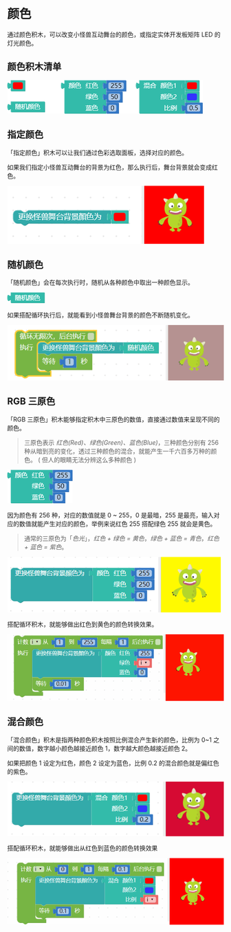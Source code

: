 # 颜色

通过颜色积木，可以改变小怪兽互动舞台的颜色，或指定实体开发板矩阵 LED 的灯光颜色。

## 颜色积木清单

![](../../../assets/webduino/education_edition/basic/color/upload_90684cbefd049b2c7f29bf1d66f7af70.png)

## 指定颜色

「指定颜色」积木可以让我们通过色彩选取面板，选择对应的颜色。

如果我们指定小怪兽互动舞台的背景为红色，那么执行后，舞台背景就会变成红色。

![](../../../assets/webduino/education_edition/basic/color/upload_b6df48315ec88021377d9f3093e9ef79.png)

## 随机颜色

「随机颜色」会在每次执行时，随机从各种颜色中取出一种颜色显示。

![](../../../assets/webduino/education_edition/basic/color/upload_62ecdea1b9ed30c1bd93fec9600df9c4.png)

如果搭配循环执行后，就能看到小怪兽舞台背景的颜色不断随机变化。

![](../../../assets/webduino/education_edition/basic/color/upload_67a8f84a9ce43b92f130c1155cc613d9.gif)

## RGB 三原色

「RGB 三原色」积木能够指定积木中三原色的数值，直接通过数值来呈现不同的颜色。

> 三原色表示 *红色(Red)、绿色(Green)、蓝色(Blue)*，三种颜色分别有 256 种从暗到亮的变化，透过三种颜色的混合，就能产生一千六百多万种的颜色。 ( 但人的眼睛无法分辨这么多种颜色 )

![](../../../assets/webduino/education_edition/basic/color/upload_257fcab98503c20529714b930af799f2.png)

因为颜色有 256 种，对应的数值就是 0 ~ 255，0 是最暗，255 是最亮，输入对应的数值就能产生对应的颜色，举例来说红色 255 搭配绿色 255 就会是黄色。

> 通常的三原色为「*色光*」，*红色 + 绿色 = 黄色*，*绿色 + 蓝色 = 青色*，*红色 + 蓝色 = 紫色*。

![](../../../assets/webduino/education_edition/basic/color/upload_26a1d5197486dfc82517dfef78aa935e.png)

搭配循环积木，就能够做出红色到黄色的颜色转换效果。

![](../../../assets/webduino/education_edition/basic/color/upload_f0478b8767b710d98996e73c7ff96844.gif)

## 混合颜色

「混合颜色」积木是指两种颜色积木按照比例混合产生新的颜色，比例为 0~1 之间的数值，数字越小颜色越接近颜色 1，数字越大颜色越接近颜色 2。

如果把颜色 1 设定为红色，颜色 2 设定为蓝色，比例 0.2 的混合颜色就是偏红色的紫色。

![](../../../assets/webduino/education_edition/basic/color/upload_8285c81813b251c1d153ca10d771b3db.png)

搭配循环积木，就能够做出从红色到蓝色的颜色转换效果

![](../../../assets/webduino/education_edition/basic/color/upload_75393c4e2ad3efe1989f87f9906739aa.gif)
